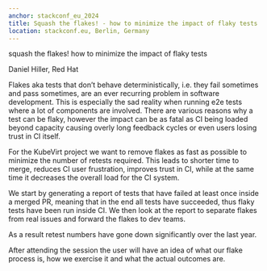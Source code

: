 ```yaml
---
anchor: stackconf_eu_2024
title: Squash the flakes! - how to minimize the impact of flaky tests
location: stackconf.eu, Berlin, Germany
---
```



squash the flakes!
how to minimize the impact of flaky tests

Daniel Hiller, Red Hat

Flakes aka tests that don’t behave deterministically, i.e. they fail sometimes and pass sometimes, are an ever recurring problem in software development. This is especially the sad reality when running e2e tests where a lot of components are involved. There are various reasons why a test can be flaky, however the impact can be as fatal as CI being loaded beyond capacity causing overly long feedback cycles or even users losing trust in CI itself.

For the KubeVirt project we want to remove flakes as fast as possible to minimize the number of retests required. This leads to shorter time to merge, reduces CI user frustration, improves trust in CI, while at the same time it decreases the overall load for the CI system.

We start by generating a report of tests that have failed at least once inside a merged PR, meaning that in the end all tests have succeeded, thus flaky tests have been run inside CI. We then look at the report to separate flakes from real issues and forward the flakes to dev teams.

As a result retest numbers have gone down significantly over the last year.

After attending the session the user will have an idea of what our flake process is, how we exercise it and what the actual outcomes are.
